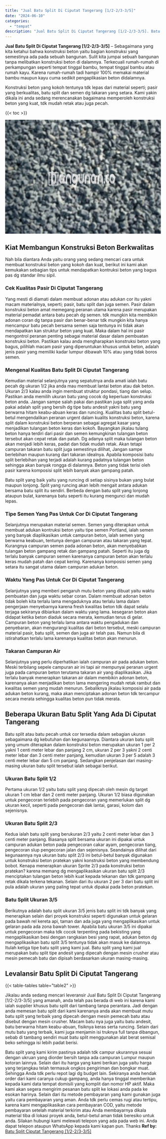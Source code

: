 ```yaml
---
title: "Jual Batu Split Di Ciputat Tangerang [1/2-2/3-3/5]"
date: "2024-06-10"
categories: 
  - "tempat"
description: "Jual Batu Split Di Ciputat Tangerang [1/2-2/3-3/5]. Batu split yang kami kirim pastinya adalah tdk campur ukurannya sesuai dengan ukruan yang diorder bersih..."
---
```


**Jual Batu Split Di Ciputat Tangerang \[1/2-2/3-3/5\]** – Sebagaimana yang kita ketahui bahwa konstruksi beton yaitu bagian konstruksi yang semestinya ada pada sebuah bangunan. Sulit kita jumpai sebuah bangunan tanpa melibatkan konstruksi beton di dalamnya. Terkecuali rumah-rumah di perkampungan seperti tempat tinggal bambu, tempat tinggal bambu atau rumah kayu. Karena rumah-rumah tadi hampir 100% memakai material bambu maupun kayu cuma sedikit pengaplikasian beton didalamnya.

Konstruksi beton yang kokoh tentunya tdk lepas dari material seperti; pasir yang berkualitas, batu split dan semen dg takaran yang setara. Kami yakin dikala ini anda sedang merencanakan bagaimana memperoleh konstruksi beton yang kuat, tdk mudah retak atau juga pecah.

{{< toc >}}

![Jual Batu Split Di Ciputat Tangerang [1/2-2/3-3/5]](/images/jual-batu-split-30.png)

## Kiat Membangun Konstruksi Beton Berkwalitas

Nah bila diantara Anda yaitu orang yang sedang mencari cara untuk membuat konstruksi beton yang kokoh dan kuat, berikut ini kami akan kemukakan sebagian tips untuk mendapatkan kontruksi beton yang bagus pas dg standar ilmu sipil.

### Cek Kualitas Pasir Di Ciputat Tangerang

Yang mesti di diamati dalam membuat adonan atau adukan cor itu yakni macam materialnya, seperti; pasir, batu split dan juga semen. Pasir dalam konstruksi beton amat memegang peranan utama karena pasir merupakan material pemadat antara batu pecah dg semen. tdk mungkin kita membikin adonan coran dg tanpa pasir dan benar-benar tdk mungkin kita hanya mencampur batu pecah bersama semen saja tentunya ini tidak akan mendapatkan kan struktur beton yang kuat. Maka dalam hal ini pasir mengontrol peranan penting sebagai material dasar dalam pembuatan konstruksi beton. Pastikan kalau anda mengharapkan konstruksi beton yang bagus, pilihlah macam pasir yang diperuntukan khusus untuk beton, adalah jenis pasir yang memiliki kadar lumpur dibawah 10% atau yang tidak boros semen.

### Mengenal Kualitas Batu Split Di Ciputat Tangerang

Kemudian material selanjutnya yang sepatutnya anda amati ialah batu pecah dg ukuran 1/2 jika anda mau membuat lantai beton atau dak beton. Ukuran 2/3 kalau anda ingin membuat struktur pondasi, tiang dan selup. Pastikan anda memilih ukuran batu yang cocok dg keperluan konstruksi beton anda. Jangan sampe salah pakai dan pastikan juga split yang anda pakai adalah split yang bersih dg tipe batu andesit yakni batu yang berwarna hitam keabu-abuan keras dan runcing. Kualitas batu split betul-betul mengendalikan peranan urgent dalam kualits konstruksi beton, karena split dalam konstruksi beton berperan sebagai agregat kasar yang menjadikan tulangan beton keras dan kokoh. Bayangkan jikalau tulang beton hanya terdiri dari pasir dan semen kemungkinan tulangan beton tersebut akan cepat retak dan patah. Dg adanya split maka tulangan beton akan menjadi lebih keras, padat dan tidak mudah retak. Akan tetapi campuran takaran batu split juga semestinya dilihat, Jangan sampe berlebihan maupun kurang dari takaran idealnya. Apabila komposisi batu split berlebihan yang terjadi adalah kurang padatnya tulangan beton sehingga akan banyak rongga di dalamnya. Beton yang tidak terisi oleh pasir karena komposisi split lebih banyak akan gampang patah.

Batu split yang baik yaitu yang runcing di setiap sisinya bukan yang bulat maupun lonjong. Split yang runcing akan lebih mengait antara adukan bersama batu split itu sendiri. Berbeda dengan batu split yang lonjong ataupun bulat, karenanya batu seperti itu kurang mengunci dan mudah lepas.

### Tipe Semen Yang Pas Untuk Cor Di Ciputat Tangerang

Selanjutnya merupakan material semen. Semen yang diterapkan untuk membuat adukan kontruksi beton yaitu tipe semen Portland, ialah semen yang banyak diaplikasikan untuk campuran beton, ialah semen yang berwarna keabuan, tentunya dengan campuran atau takaran yang tepat. Kurangnya campuran semen pada adonan beton, akan menyebabkan tulangan beton gampang retak dan gampang patah. Seperti itu juga dg terlalu banyak campuran semen karenanya campuran beton akan terlalu keras mudah patah dan cepat kering. Karenanya komposisi semen yang setara itu sangat utama dalam campuran adukan beton.

### Waktu Yang Pas Untuk Cor Di Ciputat Tangerang

Selanjutnya yang memberi pengaruh mutu beton yang dibuat yaitu waktu pembuatan dan juga waktu sebar coran. Dalam membuat adonan beton tidak boleh kita terlalu lama mengaduknya atau terlalu lama dalam pengerjaan menyebarnya karena fresh kwalitas beton tdk dapat selalu terjaga sekiranya dibiarkan dalam waktu yang lama. kesegaran beton akan didapat ketika beton diaduk secara merata, kemudian terus di gelar. Campuran beton yang terlalu lama antara waktu pengadukan dan penyebaran, akan mengurangi kualitas dari beton tersebut, meski campuran material pasir, batu split, semen dan juga air telah pas. Namun bila di istirahatkan terlalu lama karenanya kualitas beton akan menurun.

### Takaran Campuran Air

Selanjutnya yang perlu diperhatikan ialah campuran air pada adukan beton. Meski terbilang sepele campuran air ini tapi air mempunyai peranan urgent juga pada campuran beton terutama takaran air yang diaplikasikan. Jika terlalu banyak menerapkan takaran air dalam membikin adonan beton, karenanya akan menjadikan beton lama mengering mudah retak rambut dan kwalitas semen yang mudah menurun. Sebaliknya jikalau komposisi air pada adukan beton kurang, maka akan menciptakan adonan beton tdk tercampur secara merata sehingga kualitas beton pun tidak merata.

## Beberapa Ukuran Batu Split Yang Ada Di Ciputat Tangerang

Batu split atau batu pecah untuk cor tersedia dalam sebagian ukuran sebagaimana dg kebutuhan dan kegunaannya. Diantara ukuran batu split yang umum diterapkan dalam konstruksi beton merupakan ukuran 1 per 2 yakni 1 centi meter lebar dan panjang 2 cm, ukuran 2 per 3 yakni 2 centi meter lebar dan 3 centi meter panjang, kemudian ukuran 3 per 5 adalah 3 centi meter lebar dan 5 cm panjang. Sedangkan penjelasan dari masing-masing ukuran batu split tersebut ialah sebagai berikut.

### Ukuran Batu Split 1/2

Pertama ukuran 1/2 yaitu batu split yang dipecah oleh mesin dg target ukuran 1 cm lebar dan 2 centi meter panjang. Ukuran 1/2 biasa digunakan untuk pengecoran terlebih pada pengecoran yang memerlukan split dg ukuran kecil, seperti pada pengecoran dak lantai, garasi, kolom dan sejenisnya.

### Ukuran Batu Split 2/3

Kedua ialah batu split yang berukuran 2/3 yaitu 2 centi meter lebar dan 3 centi meter panjang. Biasanya split bersama ukuran ini dipakai untuk campuran adukan beton pada pengecoran cakar ayam, pengecoran tiang, pengecoran slup pengecoran jalan dan sejenisnya. Seandainya dilihat dari kegunaannya nya ukuran batu split 2/3 ini betul-betul banyak digunakan untuk konstruksi beton pratekan yakni konstruksi beton yang membendung bobot. Kenapa menerapkan ukuran Sprite 2/3 pada konstruksi beton pratekan? karena memang dg mengaplikasikan ukuran batu split 2/3 menciptakan tulangan beton lebih kuat kepada tekanan dan tdk gampang retak dikala terkena tekanan. Selain dari itu ukuran 2 per 3 dari batu split ini pula adalah ukuran yang paling tepat untuk dipakai pada beton pratekan.

### Batu Split Ukuran 3/5

Berikutnya adalah batu split ukuran 3/5 jenis batu split ini tdk banyak yang menerapkan selain dari proyek konstruksi seperti digunakan untuk gelaran pada bawah rel kereta api, taman dan ada juga yang mengaplikasikan untuk gelaran pada ada zona bawah tower. Apabila batu ukuran 3/5 ini dipakai untuk pengecoran maka tdk cocok terpenting pada bekisting yang mengaplikasikan besi dengan rangkaian besi yang rapat, adukan beton dg mengaplikasikan batu split 3/5 tentunya tidak akan masuk ke dalamnya. Itulah ketiga tipe batu split yang kami jual. Batu split yang kami jual merupakan batu split tipe andesit yang dipecah dengan mesin crusher atau mesin pemecah batu dan dipisah berdasarkan ukuran masing-masing.

## Levalansir Batu Split Di Ciputat Tangerang

{{< table-tables table="table2" >}}

Jikalau anda sedang mencari leveransir Jual Batu Split Di Ciputat Tangerang \[1/2-2/3-3/5\] yang amanah, anda telah pas berada di web ini karena kami ialah supplier khusus batu split dari tambang tanpa perantara. Jadi dengan anda memesan batu split dari kami karenanya anda akan membuat mutu batu split yang terbaik yang dipecah dengan mesin pemecah batu atau disebut dengan mesin crusher. Macam batu nya juga yaitu batu andesit, batu berwarna hitam keabu-abuan, fisiknya keras serta runcing. Selain dari mutu batu yang terbaik, kami juga menjamin isi truknya full tanpa dibangun, sebab di tambang sendiri muat batu split menggunakan alat berat semisal beko sehingga isi lebih padat berisi.

Batu split yang kami kirim pastinya adalah tdk campur ukurannya sesuai dengan ukruan yang diorder bersih tanpa ada campuran Lumpur maupun kotoran lainnya. Selain dari itu harga yang kami berikan juga yaitu harga yang terjangkau telah termasuk ongkos pengiriman dan bongkar muat. Sehingga Anda tdk perlu repot lagi dg budget lain. Sekiranya anda hendak order dari kami caranya cukup gampang, anda hanya tinggal memberikan kepada kami data tempat domisili yang komplit dan nomor HP aktif. Maka kami akan segera mengirim pesanan batu split ke lokasi anda pada ke esokan harinya. Selain dari itu metode pembayaran yang kami gunakan juga yaitu cara pembayaran yang aman. Anda tdk perlu cemas rugi atau tertipu, karena kami mengaplikasikan cara pembayaran COD, yaitu metode pembayaran setelah material terkirim atau Anda membayarnya dikala material tiba di lokasi proyek anda, betul-betul aman tidak beresiko untuk anda. Silakan hubungi kami melewati telepon yang ada pada web ini. Anda dapat telepon ataupun WhatsApp kepada kami kapan pun. Thanks
**Ref by:** [Batu Split Ciputat Tangerang [1/2-2/3-3/5]](https://id.wikipedia.org/wiki/Batu)
